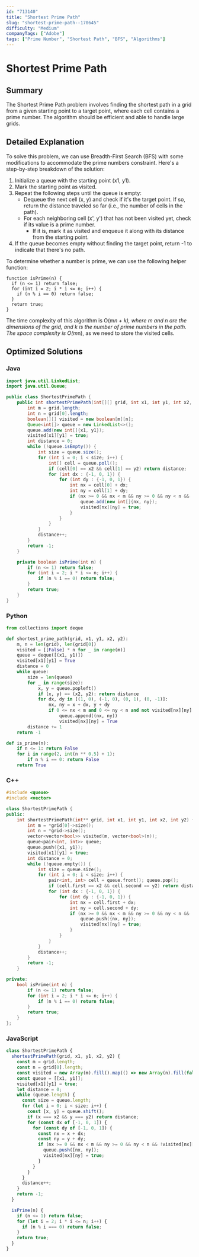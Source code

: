 ```yaml
---
id: "713140"
title: "Shortest Prime Path"
slug: "shortest-prime-path--170645"
difficulty: "Medium"
companyTags: ["Adobe"]
tags: ["Prime Number", "Shortest Path", "BFS", "Algorithms"]
---
```


# Shortest Prime Path

## Summary
The Shortest Prime Path problem involves finding the shortest path in a grid from a given starting point to a target point, where each cell contains a prime number. The algorithm should be efficient and able to handle large grids.

## Detailed Explanation
To solve this problem, we can use Breadth-First Search (BFS) with some modifications to accommodate the prime numbers constraint. Here's a step-by-step breakdown of the solution:

1. Initialize a queue with the starting point (x1, y1).
2. Mark the starting point as visited.
3. Repeat the following steps until the queue is empty:
   - Dequeue the next cell (x, y) and check if it's the target point. If so, return the distance traveled so far (i.e., the number of cells in the path).
   - For each neighboring cell (x', y') that has not been visited yet, check if its value is a prime number.
     - If it is, mark it as visited and enqueue it along with its distance from the starting point.
4. If the queue becomes empty without finding the target point, return -1 to indicate that there's no path.

To determine whether a number is prime, we can use the following helper function:

```
function isPrime(n) {
  if (n <= 1) return false;
  for (int i = 2; i * i <= n; i++) {
    if (n % i == 0) return false;
  }
  return true;
}
```

The time complexity of this algorithm is O(m*n + k), where m and n are the dimensions of the grid, and k is the number of prime numbers in the path. The space complexity is O(m*n), as we need to store the visited cells.

## Optimized Solutions

### Java
```java
import java.util.LinkedList;
import java.util.Queue;

public class ShortestPrimePath {
    public int shortestPrimePath(int[][] grid, int x1, int y1, int x2, int y2) {
        int m = grid.length;
        int n = grid[0].length;
        boolean[][] visited = new boolean[m][n];
        Queue<int[]> queue = new LinkedList<>();
        queue.add(new int[]{x1, y1});
        visited[x1][y1] = true;
        int distance = 0;
        while (!queue.isEmpty()) {
            int size = queue.size();
            for (int i = 0; i < size; i++) {
                int[] cell = queue.poll();
                if (cell[0] == x2 && cell[1] == y2) return distance;
                for (int dx : {-1, 0, 1}) {
                    for (int dy : {-1, 0, 1}) {
                        int nx = cell[0] + dx;
                        int ny = cell[1] + dy;
                        if (nx >= 0 && nx < m && ny >= 0 && ny < n && !visited[nx][ny] && isPrime(grid[nx][ny])) {
                            queue.add(new int[]{nx, ny});
                            visited[nx][ny] = true;
                        }
                    }
                }
            }
            distance++;
        }
        return -1;
    }

    private boolean isPrime(int n) {
        if (n <= 1) return false;
        for (int i = 2; i * i <= n; i++) {
            if (n % i == 0) return false;
        }
        return true;
    }
}
```

### Python
```python
from collections import deque

def shortest_prime_path(grid, x1, y1, x2, y2):
    m, n = len(grid), len(grid[0])
    visited = [[False] * n for _ in range(m)]
    queue = deque([(x1, y1)])
    visited[x1][y1] = True
    distance = 0
    while queue:
        size = len(queue)
        for _ in range(size):
            x, y = queue.popleft()
            if (x, y) == (x2, y2): return distance
            for dx, dy in [(1, 0), (-1, 0), (0, 1), (0, -1)]:
                nx, ny = x + dx, y + dy
                if 0 <= nx < m and 0 <= ny < n and not visited[nx][ny] and is_prime(grid[nx][ny]):
                    queue.append((nx, ny))
                    visited[nx][ny] = True
        distance += 1
    return -1

def is_prime(n):
    if n <= 1: return False
    for i in range(2, int(n ** 0.5) + 1):
        if n % i == 0: return False
    return True
```

### C++
```cpp
#include <queue>
#include <vector>

class ShortestPrimePath {
public:
    int shortestPrimePath(int** grid, int x1, int y1, int x2, int y2) {
        int m = *grid[0]->size();
        int n = *grid->size();
        vector<vector<bool>> visited(m, vector<bool>(n));
        queue<pair<int, int>> queue;
        queue.push({x1, y1});
        visited[x1][y1] = true;
        int distance = 0;
        while (!queue.empty()) {
            int size = queue.size();
            for (int i = 0; i < size; i++) {
                pair<int, int> cell = queue.front(); queue.pop();
                if (cell.first == x2 && cell.second == y2) return distance;
                for (int dx : {-1, 0, 1}) {
                    for (int dy : {-1, 0, 1}) {
                        int nx = cell.first + dx;
                        int ny = cell.second + dy;
                        if (nx >= 0 && nx < m && ny >= 0 && ny < n && !visited[nx][ny] && isPrime(grid[nx][ny])) {
                            queue.push({nx, ny});
                            visited[nx][ny] = true;
                        }
                    }
                }
            }
            distance++;
        }
        return -1;
    }

private:
    bool isPrime(int n) {
        if (n <= 1) return false;
        for (int i = 2; i * i <= n; i++) {
            if (n % i == 0) return false;
        }
        return true;
    }
};
```

### JavaScript
```javascript
class ShortestPrimePath {
  shortestPrimePath(grid, x1, y1, x2, y2) {
    const m = grid.length;
    const n = grid[0].length;
    const visited = new Array(m).fill().map(() => new Array(n).fill(false));
    const queue = [[x1, y1]];
    visited[x1][y1] = true;
    let distance = 0;
    while (queue.length) {
      const size = queue.length;
      for (let i = 0; i < size; i++) {
        const [x, y] = queue.shift();
        if (x === x2 && y === y2) return distance;
        for (const dx of [-1, 0, 1]) {
          for (const dy of [-1, 0, 1]) {
            const nx = x + dx;
            const ny = y + dy;
            if (nx >= 0 && nx < m && ny >= 0 && ny < n && !visited[nx][ny] && isPrime(grid[nx][ny])) {
              queue.push([nx, ny]);
              visited[nx][ny] = true;
            }
          }
        }
      }
      distance++;
    }
    return -1;
  }

  isPrime(n) {
    if (n <= 1) return false;
    for (let i = 2; i * i <= n; i++) {
      if (n % i === 0) return false;
    }
    return true;
  }
}
```